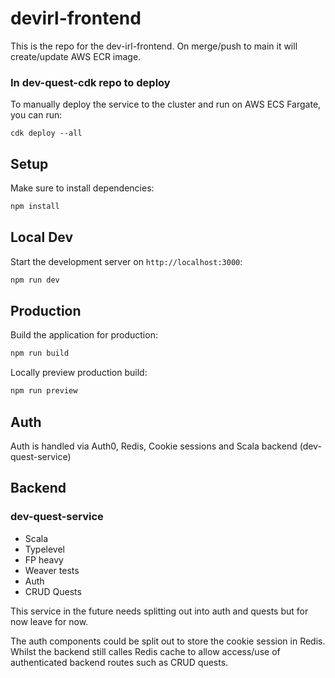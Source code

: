 # devirl-frontend

This is the repo for the dev-irl-frontend. On merge/push to main it will create/update AWS ECR image.

### In dev-quest-cdk repo to deploy

To manually deploy the service to the cluster and run on AWS ECS Fargate, you can run:

```
cdk deploy --all
```

## Setup

Make sure to install dependencies:

```bash
npm install
```

## Local Dev

Start the development server on `http://localhost:3000`:

```bash
npm run dev
```

## Production

Build the application for production:

```bash
npm run build
```

Locally preview production build:

```bash
npm run preview
```

## Auth

Auth is handled via Auth0, Redis, Cookie sessions and Scala backend (dev-quest-service)

## Backend

### dev-quest-service

- Scala
- Typelevel
- FP heavy
- Weaver tests
- Auth
- CRUD Quests

This service in the future needs splitting out into auth and quests but for now leave for now.

The auth components could be split out to store the cookie session in Redis. Whilst the backend still calles Redis cache to allow access/use of authenticated backend routes such as CRUD quests.


